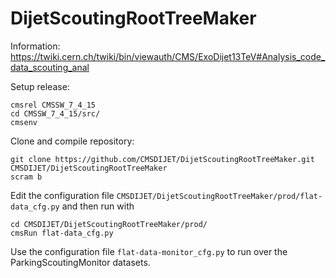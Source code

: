 DijetScoutingRootTreeMaker
==========================

Information: https://twiki.cern.ch/twiki/bin/viewauth/CMS/ExoDijet13TeV#Analysis_code_data_scouting_anal

Setup release:

```
cmsrel CMSSW_7_4_15
cd CMSSW_7_4_15/src/
cmsenv
```

Clone and compile repository:

```
git clone https://github.com/CMSDIJET/DijetScoutingRootTreeMaker.git CMSDIJET/DijetScoutingRootTreeMaker
scram b
```

Edit the configuration file `CMSDIJET/DijetScoutingRootTreeMaker/prod/flat-data_cfg.py` and then run with

```
cd CMSDIJET/DijetScoutingRootTreeMaker/prod/
cmsRun flat-data_cfg.py
```

Use the configuration file `flat-data-monitor_cfg.py` to run over the ParkingScoutingMonitor datasets.
